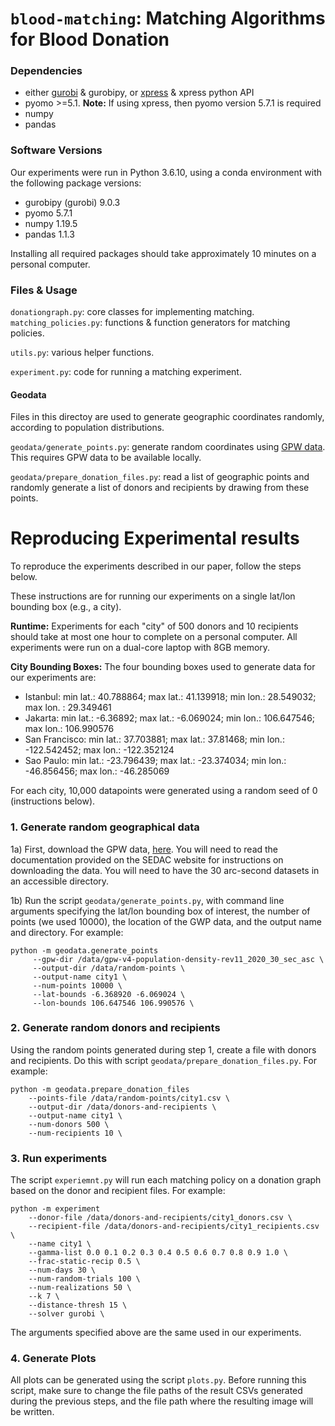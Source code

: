 # `blood-matching`: Matching Algorithms for Blood Donation

### Dependencies
- either [gurobi](https://www.gurobi.com/) & gurobipy, or [xpress](https://www.fico.com/en/products/fico-xpress-solver) & xpress python API
- pyomo >=5.1. **Note:** If using xpress, then pyomo version 5.7.1 is required
- numpy
- pandas

### Software Versions
Our experiments were run in Python 3.6.10, using a conda environment with the following package versions:
- gurobipy (gurobi) 9.0.3 
- pyomo 5.7.1
- numpy 1.19.5
- pandas 1.1.3

Installing all required packages should take approximately 10 minutes on a personal computer.


### Files & Usage

`donationgraph.py`: core classes for implementing matching.
`
matching_policies.py`: functions & function generators for matching policies.

`utils.py`: various helper functions.

`experiment.py`: code for running a matching experiment.

#### Geodata

Files in this directoy are used to generate geographic coordinates randomly, according to population distributions.

`geodata/generate_points.py`: generate random coordinates using [GPW data](http://sedac.ciesin.columbia.edu/data/collection/gpw-v4/documentation). This requires GPW data to be available locally.

`geodata/prepare_donation_files.py`: read a list of geographic points and randomly generate a list of donors and recipients by drawing from these points.


# Reproducing Experimental results

To reproduce the experiments described in our paper, follow the steps below.

These instructions are for running our experiments on a single lat/lon bounding box (e.g., a city).

**Runtime:** Experiments for each "city" of 500 donors and 10 recipients should take at most one hour to complete on a personal computer. All experiments were run on a dual-core laptop with 8GB memory. 

**City Bounding Boxes:** The four bounding boxes used to generate data for our experiments are:
- Istanbul: min lat.: 40.788864; max lat.: 41.139918; min lon.: 28.549032; max lon. : 29.349461
- Jakarta: min lat.: -6.36892; max lat.: -6.069024; min lon.: 106.647546; max lon.: 106.990576 
- San Francisco: min lat.: 37.703881; max lat.: 37.81468; min lon.: -122.542452; max lon.: -122.352124 
- Sao Paulo: min lat.: -23.796439; max lat.: -23.374034; min lon.: -46.856456; max lon.: -46.285069 

For each city, 10,000 datapoints were generated using a random seed of 0 (instructions below).

### 1. Generate random geographical data

1a) First, download the GPW data, [here](https://sedac.ciesin.columbia.edu/data/collection/gpw-v4/documentation). You will need to read the documentation provided on the SEDAC website for instructions on downloading the data. You will need to have the 30 arc-second datasets in an accessible directory.

1b) Run the script `geodata/generate_points.py`, with command line arguments specifying the lat/lon bounding box of interest, the number of points (we used 10000), the location of the GWP data, and the output name and directory. For example:

```commandline
python -m geodata.generate_points 
     --gpw-dir /data/gpw-v4-population-density-rev11_2020_30_sec_asc \
     --output-dir /data/random-points \
     --output-name city1 \
     --num-points 10000 \
     --lat-bounds -6.368920 -6.069024 \
     --lon-bounds 106.647546 106.990576 \
```

### 2. Generate random donors and recipients

Using the random points generated during step 1, create a file with donors and recipients. Do this with script `geodata/prepare_donation_files.py`. For example:

```commandline
python -m geodata.prepare_donation_files 
    --points-file /data/random-points/city1.csv \
    --output-dir /data/donors-and-recipients \
    --output-name city1 \
    --num-donors 500 \
    --num-recipients 10 \
```

### 3. Run experiments

The script `experiemnt.py` will run each matching policy on a donation graph based on the donor and recipient files. For example:

```commandline
python -m experiment 
    --donor-file /data/donors-and-recipients/city1_donors.csv \
    --recipient-file /data/donors-and-recipients/city1_recipients.csv \
    --name city1 \
    --gamma-list 0.0 0.1 0.2 0.3 0.4 0.5 0.6 0.7 0.8 0.9 1.0 \
    --frac-static-recip 0.5 \
    --num-days 30 \
    --num-random-trials 100 \
    --num-realizations 50 \
    --k 7 \
    --distance-thresh 15 \
    --solver gurobi \
```

The arguments specified above are the same used in our experiments.


### 4. Generate Plots

All plots can be generated using the script `plots.py`. Before running this script, make sure to change the file paths of the result CSVs generated during the previous steps, and the file path where the resulting image will be written.
